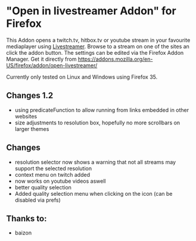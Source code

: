 "Open in livestreamer Addon" for Firefox
========================================

This Addon opens a twitch.tv, hitbox.tv or youtube stream in your favourite mediaplayer using [Livestreamer](http://livestreamer.tanuki.se). Browse to a stream on one of the sites an click the addon button. The settings can be edited via the Firefox Addon Manager. Get it directly from https://addons.mozilla.org/en-US/firefox/addon/open-livestreamer/

Currently only tested on Linux and Windows using Firefox 35.

Changes 1.2
-------

-  using predicateFunction to allow running from links embedded in other websites
-  size adjustments to resolution box, hopefully no more scrollbars on larger themes

Changes
-------

-  resolution selector now shows a warning that not all streams may support the selected resolution
-  context menu on twitch added
-  now works on youtube videos aswell
-  better quality selection
-  Added quality selection menu when clicking on the icon (can be disabled via prefs)


Thanks to:
-------
-  baizon